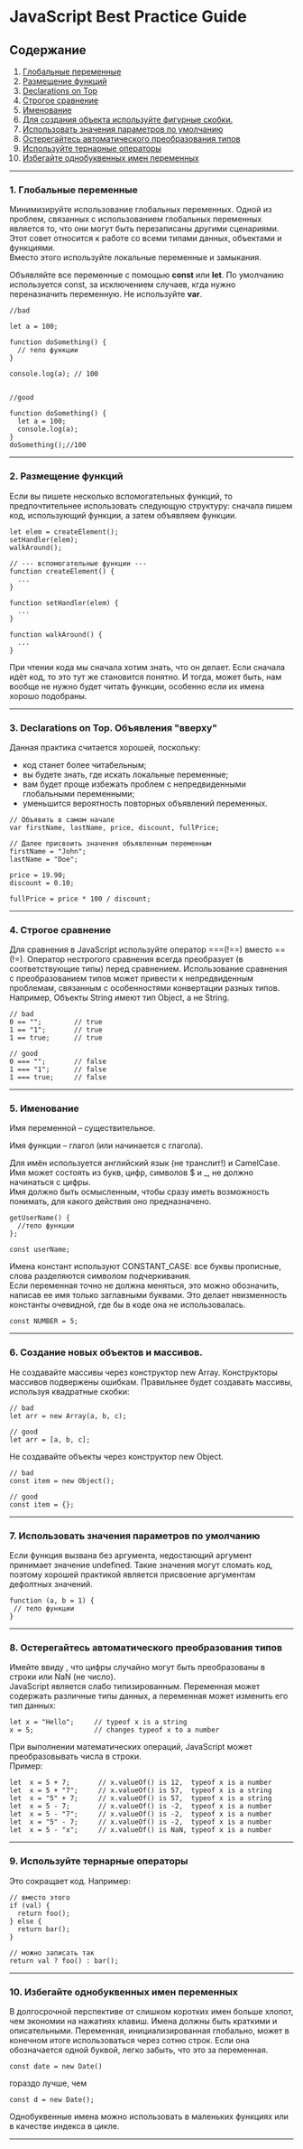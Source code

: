# JavaScript Best Practice Guide
## Содержание ##
1. [Глобальные переменные](#глобальные_переменные)
2. [Размещение функций](#размещение_функций)
3. [Declarations on Top](#declarations)
4. [Строгое сравнение](#строгое_сравнение)
5. [Именование](#именование)
6. [Для создания объекта используйте фигурные скобки.](#фигурные_скобки)
7. [Использовать значения параметров по умолчанию](#параметры_по_умолчанию)
8. [Остерегайтесь автоматического преобразования типов](#автоматическое_преобразование_типов)
9. [Используйте тернарные операторы](#тернарные_операторы)
10. [ Избегайте однобуквенных имен переменных](#однобуквенность)
***

### <a name="глобальные_переменные">1. Глобальные переменные</a> ###
Минимизируйте использование глобальных переменных. Одной из проблем, связанных с использованием глобальных переменных является то, что они могут быть перезаписаны другими сценариями.  
Этот совет относится к работе со всеми типами данных, объектами и функциями.  
Вместо этого используйте локальные переменные и замыкания.  

Объявляйте все переменные с помощью **const** или **let**. По умолчанию используется const, за исключением случаев, кгда нужно переназначить переменную. Не используйте **var**.
```
//bad

let a = 100;   
  
function doSomething() {
  // тело функции
}
  
console.log(a); // 100 


//good
   
function doSomething() {
  let a = 100;
  console.log(a);
}
doSomething();//100
```
***

### <a name="размещение_функций">2. Размещение функций </a> ###
Если вы пишете несколько вспомогательных функций, то предпочтительнее использовать следующую структуру:
сначала пишем код, использующий функции, а затем объявляем функции.
```
let elem = createElement();
setHandler(elem);
walkAround();

// --- вспомогательные функции ---
function createElement() {
  ...
}

function setHandler(elem) {
  ...
}

function walkAround() {
  ...
}
```
При чтении кода мы сначала хотим знать, что он делает. Если сначала идёт код, то это тут же становится понятно. И тогда, может быть, нам вообще не нужно будет читать функции, особенно если их имена хорошо подобраны.
***
### <a name="declarations"> 3. Declarations on Top. Объявления "вверху" </a> ###
Данная практика считается хорошей, поскольку:
+ код станет более читабельным;
+ вы будете знать, где искать локальные переменные;
+ вам будет проще избежать проблем с непредвиденными глобальными переменными;
+ уменьшится вероятность повторных объявлений переменных.
```
// Объявить в самом начале
var firstName, lastName, price, discount, fullPrice;

// Далее присвоить значения объявленным переменным
firstName = "John";
lastName = "Doe";

price = 19.90;
discount = 0.10;

fullPrice = price * 100 / discount;
```
***
###  <a name="строгое_сравнение"> 4. Строгое сравнение</a> ###
Для сравнения в JavaScript используйте оператор ===(!==) вместо ==(!=). Оператор нестрогого сравнения всегда преобразует (в соответствующие типы) перед сравнением. Использование сравнения с преобразованием типов может привести к непредвиденным проблемам, связанным с особенностями конвертации разных типов. Например, Объекты String имеют тип Object, а не String.
```
// bad
0 == "";        // true
1 == "1";       // true
1 == true;      // true

// good
0 === "";       // false
1 === "1";      // false
1 === true;     // false
```
***
### <a name="именование"> 5. Именование </a> ###
Имя переменной – существительное.  

Имя функции – глагол (или начинается с глагола).  

Для имён используется английский язык (не транслит!) и CamelCase. Имя может состоять из букв, цифр, символов $ и _, не должно начинаться с цифры.  
Имя должно быть осмысленным, чтобы сразу иметь возможность понимать, для какого действия оно предназначено.
```
getUserName() {
  //тело функции
};

const userName;
```
Имена констант используют CONSTANT_CASE: все буквы прописные, слова разделяются символом подчеркивания.  
Если переменная точно не должна меняться, это можно обозначить, написав ее имя только заглавными буквами. Это делает неизменность константы очевидной, где бы в коде она не использовалась.
```
const NUMBER = 5;
```
***
### <a name="фигурные_скобки"> 6. Создание новых объектов и массивов.</a> ###
Не создавайте массивы через конструктор new Array. Конструкторы массивов подвержены ошибкам. Правильнее будет создавать массивы, используя квадратные скобки:
```
// bad
let arr = new Array(a, b, c);

// good
let arr = [a, b, c];
```
Не создавайте объекты через конструктор new Object.
```
// bad
const item = new Object();

// good
const item = {};
```
***
### <a name="параметры_по_умолчанию"> 7. Использовать значения параметров по умолчанию </a> ###
Если функция вызвана без аргумента, недостающий аргумент принимает значение undefined. Такие значения могут сломать код, поэтому хорошей практикой является присвоение аргументам дефолтных значений.
```
function (а, b = 1) {
 // тело функции
}
```
***
### <a name="автоматическое_преобразование_типов"> 8. Остерегайтесь автоматического преобразования типов </a> ###
Имейте ввиду , что цифры случайно могут быть преобразованы в строки или NaN (не число).  
JavaScript является слабо типизированным. Переменная может содержать различные типы данных, а переменная может изменить его тип данных:
```
let x = "Hello";     // typeof x is a string
x = 5;               // changes typeof x to a number
```
При выполнении математических операций, JavaScript может преобразовывать числа в строки.  
Пример:
```
let  x = 5 + 7;       // x.valueOf() is 12,  typeof x is a number
let  x = 5 + "7";     // x.valueOf() is 57,  typeof x is a string
let  x = "5" + 7;     // x.valueOf() is 57,  typeof x is a string
let  x = 5 - 7;       // x.valueOf() is -2,  typeof x is a number
let  x = 5 - "7";     // x.valueOf() is -2,  typeof x is a number
let  x = "5" - 7;     // x.valueOf() is -2,  typeof x is a number
let  x = 5 - "x";     // x.valueOf() is NaN, typeof x is a number
```
***
### <a name="тернарные_операторы"> 9. Используйте тернарные операторы </a> ###
Это сокращает код. Например:
```
// вместо этого
if (val) {
  return foo();
} else {
  return bar();
}

// можно записать так
return val ? foo() : bar();
```
***
### <a name="однобуквенность"> 10. Избегайте однобуквенных имен переменных </a> ###
В долгосрочной перспективе от слишком коротких имен больше хлопот, чем экономии на нажатиях клавиш.
Имена должны быть краткими и описательными. Переменная, инициализированная глобально, может в конечном итоге использоваться через сотню строк. Если она обозначается одной буквой, легко забыть, что это за переменная.
```
const date = new Date()
```
гораздо лучше, чем
```
const d = new Date();
```
Однобуквенные имена можно использовать в маленьких функциях или в качестве индекса в цикле.
***
